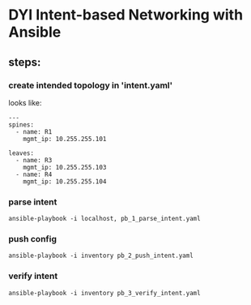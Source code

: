 # DYI Intent-based Networking with Ansible

## steps:
### create intended topology in 'intent.yaml'
looks like:
```
---
spines:
  - name: R1
    mgmt_ip: 10.255.255.101

leaves:
  - name: R3
    mgmt_ip: 10.255.255.103
  - name: R4
    mgmt_ip: 10.255.255.104
```
### parse intent
`ansible-playbook -i localhost, pb_1_parse_intent.yaml`
### push config
`ansible-playbook -i inventory pb_2_push_intent.yaml`
### verify intent
`ansible-playbook -i inventory pb_3_verify_intent.yaml`